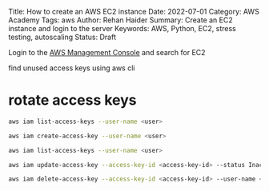Title: How to create an AWS EC2 instance
Date: 2022-07-01
Category: AWS Academy
Tags: aws
Author: Rehan Haider
Summary: Create an EC2 instance and login to the server
Keywords: AWS, Python, EC2, stress testing, autoscaling
Status: Draft


Login to the [AWS Management Console](https://console.aws.amazon.com) and search for EC2


find unused access keys using aws cli

# rotate access keys

```bash
aws iam list-access-keys --user-name <user>
```

```bash
aws iam create-access-key --user-name <user>
```

```bash
aws iam list-access-keys --user-name <user>
```

```bash
aws iam update-access-key --access-key-id <access-key-id> --status Inactive --user-name <user>
```

```bash
aws iam delete-access-key --access-key-id <access-key-id> --user-name <user>
```



